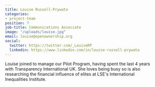 ```yaml
---
title: Louise Russell-Prywata
categories:
- project-team
position: 7
job-title: Communications Associate
image: "/uploads/louise.jpg"
email: louise@openownership.org
social:
  twitter: https://twitter.com/_LouiseRP
  linkedin: https://www.linkedin.com/in/louise-russell-prywata
---
```


Louise joined to manage our Pilot Program, having spent the last 4 years with Transparency International UK. She loves being busy so is also researching the financial influence of elites at LSE's International Inequalities Institute.